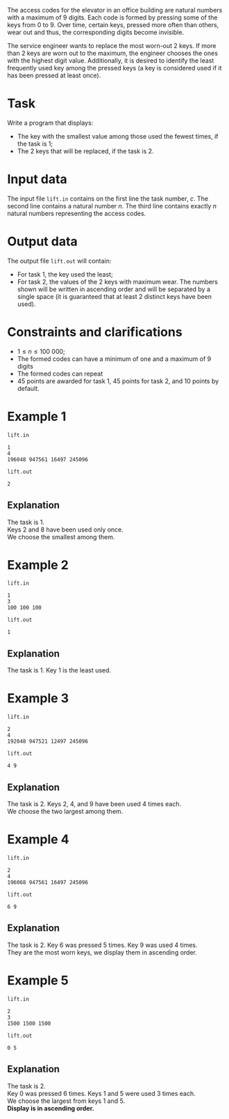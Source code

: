 The access codes for the elevator in an office building are natural numbers with a maximum of $9$ digits. Each code is formed by pressing some of the keys from $0$ to $9$. Over time, certain keys, pressed more often than others, wear out and thus, the corresponding digits become invisible.

The service engineer wants to replace the most worn-out $2$ keys. If more than $2$ keys are worn out to the maximum, the engineer chooses the ones with the highest digit value. Additionally, it is desired to identify the least frequently used key among the pressed keys (a key is considered used if it has been pressed at least once).

# Task

Write a program that displays:
- The key with the smallest value among those used the fewest times, if the task is $1$;
- The $2$ keys that will be replaced, if the task is $2$.

# Input data

The input file `lift.in` contains on the first line the task number, $c$. The second line contains a natural number $n$. The third line contains exactly $n$ natural numbers representing the access codes.

# Output data

The output file `lift.out` will contain:
- For task 1, the key used the least;
- For task 2, the values of the $2$ keys with maximum wear. The numbers shown will be written in ascending order and will be separated by a single space (it is guaranteed that at least $2$ distinct keys have been used).

# Constraints and clarifications

* $1 \leq n \leq 100 \ 000$;
* The formed codes can have a minimum of one and a maximum of $9$ digits
* The formed codes can repeat
* $45$ points are awarded for task $1$, $45$ points for task $2$, and $10$ points by default.

# Example 1

`lift.in`
```
1 
4 
196048 947561 16497 245096
```

`lift.out`
```
2
```

## Explanation

The task is $1$.  
Keys $2$ and $8$ have been used only once.  
We choose the smallest among them.

# Example 2

`lift.in`
```
1 
3 
100 100 100 
```

`lift.out`
```
1
```

## Explanation

The task is $1$.
Key $1$ is the least used.

# Example 3

`lift.in`
```
2 
4 
192048 947521 12497 245096 
```

`lift.out`
```
4 9
```

## Explanation

The task is $2$.
Keys $2$, $4$, and $9$ have been used $4$ times each.  
We choose the two largest among them.

# Example 4

`lift.in`
```
2 
4 
196068 947561 16497 245096
```

`lift.out`
```
6 9
```

## Explanation

The task is $2$.
Key $6$ was pressed $5$ times. Key $9$ was used $4$ times.  
They are the most worn keys, we display them in ascending order.

# Example 5

`lift.in`
```
2 
3 
1500 1500 1500
```

`lift.out`
```
0 5
```

## Explanation

The task is $2$.  
Key $0$ was pressed $6$ times. Keys $1$ and $5$ were used $3$ times each.  
We choose the largest from keys $1$ and $5$.  
**Display is in ascending order.**